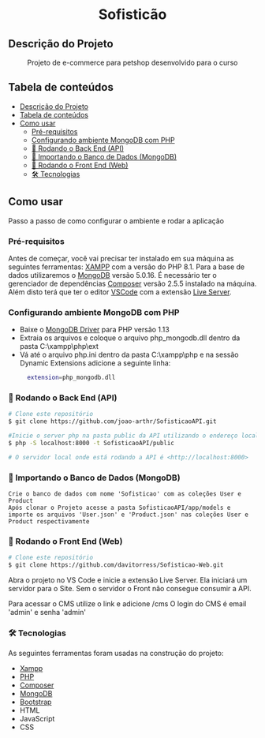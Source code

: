 <h1 align="center">Sofisticão</h1>


## Descrição do Projeto
<p align="center">Projeto de e-commerce para petshop desenvolvido para o curso</p>

## Tabela de conteúdos
<!--ts-->
- [Descrição do Projeto](#descrição-do-projeto)
- [Tabela de conteúdos](#tabela-de-conteúdos)
- [Como usar](#como-usar)
  - [Pré-requisitos](#pré-requisitos)
  - [Configurando ambiente MongoDB com PHP](#configurando-ambiente-mongodb-com-php)
  - [🎲 Rodando o Back End (API)](#-rodando-o-back-end-api)
  - [🎲 Importando o Banco de Dados (MongoDB)](#-importando-o-banco-de-dados-mongodb)
  - [📱 Rodando o Front End (Web)](#-rodando-o-front-end-web)
  - [🛠 Tecnologias](#-tecnologias)
<!--te-->
## Como usar
Passo a passo de como configurar o ambiente e rodar a aplicação

### Pré-requisitos

Antes de começar, você vai precisar ter instalado em sua máquina as seguintes ferramentas:
[XAMPP](https://www.apachefriends.org/pt_br/download.html) com a versão do PHP 8.1. Para a base de dados utilizaremos o [MongoDB](https://www.mongodb.com/try/download/community) versão 5.0.16.
É necessário ter o gerenciador de dependências [Composer](https://getcomposer.org/) versão 2.5.5 instalado na máquina.
Além disto terá que ter o editor [VSCode](https://code.visualstudio.com/) com a extensão [Live Server](https://marketplace.visualstudio.com/items?itemName=ritwickdey.LiveServer).

### Configurando ambiente MongoDB com PHP

- Baixe o [MongoDB Driver](https://pecl.php.net/package/mongodb/1.13.0/windows) para PHP versão 1.13
- Extraia os arquivos e coloque o arquivo php_mongodb.dll dentro da pasta C:\xampp\php\ext
- Vá até o arquivo php.ini dentro da pasta C:\xampp\php e na sessão Dynamic Extensions adicione a seguinte linha:
  ```bash
    extension=php_mongodb.dll
  ```

### 🎲 Rodando o Back End (API)

```bash
# Clone este repositório
$ git clone https://github.com/joao-arthr/SofisticaoAPI.git

#Inicie o server php na pasta public da API utilizando o endereço localhost:8000
$ php -S localhost:8000 -t SofisticaoAPI/public

# O servidor local onde está rodando a API é <http://localhost:8000>
```


### 🎲 Importando o Banco de Dados (MongoDB)
    Crie o banco de dados com nome 'Sofisticao' com as coleções User e Product
    Após clonar o Projeto acesse a pasta SofisticaoAPI/app/models e importe os arquivos 'User.json' e 'Product.json' nas coleções User e Product respectivamente

### 📱 Rodando o Front End (Web)

```bash
# Clone este repositório
$ git clone https://github.com/davitorress/Sofisticao-Web.git

```
Abra o projeto no VS Code e inicie a extensão Live Server. Ela iniciará um servidor para o Site. Sem o servidor o Front não consegue consumir a API.

Para acessar o CMS utilize o link e adicione /cms
O login do CMS é email 'admin' e senha 'admin'



### 🛠 Tecnologias

As seguintes ferramentas foram usadas na construção do projeto:

- [Xampp](https://www.apachefriends.org/pt_br/download.html)
- [PHP](https://php.net/)
- [Composer](https://getcomposer.org/)
- [MongoDB](https://www.mongodb.com/)
- [Bootstrap](https://getbootstrap.com/)
- HTML
- JavaScript
- CSS
